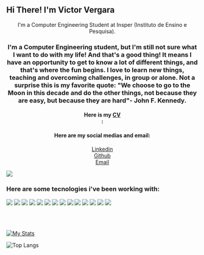 <strong>
    <h2>Hi There! I'm Victor Vergara</h2>
</strong>

<p align="center">
    I'm a Computer Engineering Student at Insper (Instituto de Ensino e Pesquisa).
</p>

<h3 align="center">
    I'm a Computer Engineering student, but I'm still not sure what I want to do with my life! And that's a good thing! It means I have an opportunity to get to know a lot of different things, and that's where the fun begins. I love to learn new things, teaching and overcoming challenges, in group or alone.
    Not a surprise this is my favorite quote: "We choose to go to the Moon in this decade and do the other things, not because they are easy, but because they are hard"- John F. Kennedy.
</h3>

<h4 align="center">
    Here is my <a href="https://drive.google.com/file/d/1G4Fi9QnGiBLHGuQgfgN9SBImdnBTiZbr/view?usp=sharing">CV</a>
    <br>:
</h4>

<h4 align="center">
    Here are my social medias and email:
</h4>

<p align='center'>
    <a href="https://www.linkedin.com/in/victor-vergara-arcoverde-de-albuquerque-cavalcanti-1a5b1616a">Linkedin</a>
    <br>
    <a href="https://github.com/VergaraC">Github</a>
    <br>
    <a href="mailto:vvergara@uol.com.br">Email</a>
</p>

<p align="center">
    
![](https://img.shields.io/github/followers/VergaraC?style=social)

</p>

<h3>
    Here are some tecnologies i've been working with:
</h3>

![](https://img.shields.io/badge/-Python-informational?style=for-the-badge&logo=python&color=000000)
![](https://img.shields.io/badge/-Java-informational?style=for-the-badge&logo=java&color=000000)
![](https://img.shields.io/badge/-React-informational?style=for-the-badge&logo=React&reactColor=white&color=000000)
![](https://img.shields.io/badge/-CSS-informational?style=for-the-badge&logo=css3&color=000000)
![](https://img.shields.io/badge/-MongoDB-informational?style=for-the-badge&logo=MongoDB&mongodbColor=white&color=000000)
![](https://img.shields.io/badge/-MySQL-informational?style=for-the-badge&logo=mySQL&color=000000)
![](https://img.shields.io/badge/-GitHub-informational?style=for-the-badge&logo=github&&color=000000)
![](https://img.shields.io/badge/-JavaScript-informational?style=for-the-badge&logo=JavaScript&color=000000)
![](https://img.shields.io/badge/-HTML-informational?style=for-the-badge&logo=html5&color=000000)
![](https://img.shields.io/badge/-VHDL-informational?style=for-the-badge&logo=VHDL&vhdlColor=white&color=000000)
![](https://img.shields.io/badge/-JupyterNotebook-informational?style=for-the-badge&logo=JupyterNotebook&jupyternotebookColor=white&color=000000)
![](https://img.shields.io/badge/-NodeJS-informational?style=for-the-badge&logo=NodeJS&nodedjsColor=green&color=000000)
![](https://img.shields.io/badge/-Arduino-informational?style=for-the-badge&logo=Arduino&arduinoColor=white&color=000000)
![](https://img.shields.io/badge/-Assembly-informational?style=for-the-badge&logo=Assembly&assemblyColor=white&color=000000)


<br />
<br />

[![My Stats](https://github-readme-stats.vercel.app/api?username=VergaraC&count_private=true&show_icons=true&theme=dracula&hide_border=true)](https://github.com/VergaraC/VergaraC)

![Top Langs](https://github-readme-stats.vercel.app/api/top-langs/?username=VergaraC&layout=compact&hide_border=true&theme=dracula)
